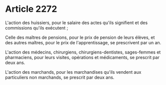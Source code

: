 # Article 2272

L'action des huissiers, pour le salaire des actes qu'ils signifient et des commissions qu'ils exécutent ;

Celle des maîtres de pensions, pour le prix de pension de leurs élèves, et des autres maîtres, pour le prix de l'apprentissage, se prescrivent par un an.

L'action des médecins, chirurgiens, chirurgiens-dentistes, sages-femmes et pharmaciens, pour leurs visites, opérations et médicaments, se prescrit par deux ans.

L'action des marchands, pour les marchandises qu'ils vendent aux particuliers non marchands, se prescrit par deux ans.
